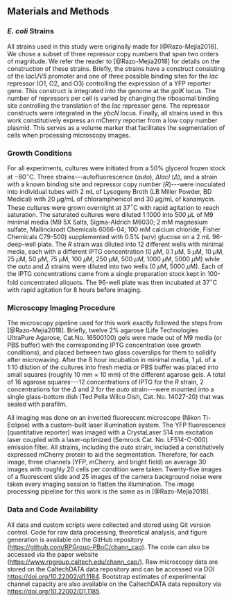 ## Materials and Methods

### *E. coli* Strains

All strains used in this study were originally made for [@Razo-Mejia2018]. We
chose a subset of three repressor copy numbers that span two orders of
magnitude. We refer the reader to [@Razo-Mejia2018] for details on the
construction of these strains. Briefly, the strains have a construct consisting
of the *lacUV5* promoter and one of three possible binding sites for the *lac*
repressor (O1, O2, and O3) controlling the expression of a YFP reporter gene.
This construct is integrated into the genome at the *galK* locus. The number of
repressors per cell is varied by changing the ribosomal binding site controlling
the translation of the *lac* repressor gene. The repressor constructs were
integrated in the *ybcN* locus. Finally, all strains used in this work
constitutively express an mCherry reporter from a low copy number plasmid. This
serves as a volume marker that facilitates the segmentation of cells when
processing microscopy images.

### Growth Conditions

For all experiments, cultures were initiated from a 50% glycerol frozen stock at
$-80^\circ$C. Three strains---autofluorescence (*auto*), $\Delta lacI$
($\Delta$), and a strain with a known binding site and repressor copy number
(*R*)---were inoculated into individual tubes with 2 mL of Lysogeny Broth (LB
Miller Powder, BD Medical) with 20 $\mu$g/mL of chloramphenicol and 30 $\mu$g/mL
of kanamycin. These cultures were grown overnight at 37$^\circ$C with rapid
agitation to reach saturation. The saturated cultures were diluted 1:1000 into
500 $\mu$L of M9 minimal media (M9 5X Salts, Sigma-Aldrich M6030; 2 mM magnesium
sulfate, Mallinckrodt Chemicals 6066-04; 100 mM calcium chloride, Fisher
Chemicals C79-500) supplemented with 0.5% (w/v) glucose on a 2 mL 96-deep-well
plate. The $R$ strain was diluted into 12 different wells with minimal media,
each with a different IPTG concentration (0 $\mu$M, 0.1 $\mu$M, 5 $\mu$M, 10
$\mu$M, 25 $\mu$M, 50 $\mu$M, 75 $\mu$M, 100 $\mu$M, 250 $\mu$M, 500 $\mu M$,
1000 $\mu$M, 5000 $\mu$M) while the $auto$ and $\Delta$ strains were diluted
into two wells (0 $\mu$M, 5000 $\mu$M). Each of the IPTG concentrations came
from a single preparation stock kept in 100-fold concentrated aliquots. The
96-well plate was then incubated at 37$^\circ$C with rapid agitation for 8 hours
before imaging.

### Microscopy Imaging Procedure

The microscopy pipeline used for this work exactly followed the steps from
[@Razo-Mejia2018]. Briefly, twelve 2% agarose (Life Technologies UltraPure
Agarose, Cat.No. 16500100) gels were made out of M9 media (or PBS buffer) with
the corresponding IPTG concentration (see growth conditions), and placed between
two glass coverslips for them to solidify after microwaving. After the 8 hour
incubation in minimal media, 1 $\mu$L of a 1:10 dilution of the cultures into
fresh media or PBS buffer was placed into small squares (roughly 10 mm $\times$
10 mm) of the different agarose gels. A total of 16 agarose squares---12
concentrations of IPTG for the $R$ strain, 2 concentrations for the $\Delta$ and
2 for the $auto$ strain---were mounted into a single glass-bottom dish (Ted
Pella Wilco Dish, Cat. No. 14027-20) that was sealed with parafilm.

All imaging was done on an inverted fluorescent microscope (Nikon Ti-Eclipse)
with a custom-built laser illumination system. The YFP fluorescence
(quantitative reporter) was imaged with a CrystaLaser 514 nm excitation laser
coupled with a laser-optimized (Semrock Cat. No. LF514-C-000) emission filter.
All strains, including the $auto$ strain, included a constitutively expressed
mCherry protein to aid the segmentation. Therefore, for each image, three
channels (YFP, mCherry, and bright field) on average 30 images with roughly 20
cells per condition were taken. Twenty-five images of a fluorescent slide and 25
images of the camera background noise were taken every imaging session to
flatten the illumination. The image processing pipeline for this work is the
same as in [@Razo-Mejia2018].

### Data and Code Availability

All data and custom scripts were collected and stored using Git version control.
Code for raw data processing, theoretical analysis, and figure generation is
available on the GitHub repository
(<https://github.com/RPGroup-PBoC/chann_cap>). The code can also be accessed via
the paper website (<https://www.rpgroup.caltech.edu/chann_cap/>). Raw microscopy
data are stored on the CaltechDATA data repository and can be accessed via DOI
<https://doi.org/10.22002/d1.1184>. Bootstrap estimates of experimental channel
capacity are also available on the CaltechDATA data repository via
<https://doi.org/10.22002/D1.1185>.
